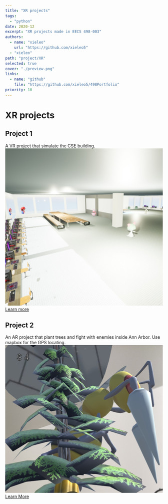 ```yaml
---
title: "XR projects"
tags:
  - "python"
date: 2020-12
excerpt: "XR projects made in EECS 498-003"
authors:
  - name: "xieleo"
    url: "https://github.com/xieleo5"
  - "xieleo"
path: "project/XR"
selected: true
cover: "./preview.png"
links:
  - name: "github"
    file: "https://github.com/xieleo5/498Portfolio"
priority: 10
---
```

# XR projects

## Project 1
A VR project that simulate the CSE building.
![p1](pic01.jpg)
[Learn more](https://drive.google.com/file/d/1g-xUIm530ypMFkjll02E3rPawakQzaxw/view?usp=sharing)

## Project 2
An AR project that plant trees and fight with enemies inside Ann Arbor. Use mapbox for the GPS locating.
![p2](pic02.jpg)
[Learn More](https://drive.google.com/file/d/16D_MePnuCfGZUyNxLk7_OKmSRGEXBEpN/view?usp=sharing)